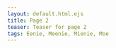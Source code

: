 ```yaml
---
layout: default.html.ejs
title: Page 2
teaser: Teaser for page 2
tags: Eenie, Meenie, Mienie, Moe
---
```



<book-next-prev book-root="/folder/index.html"></book-next-prev>


